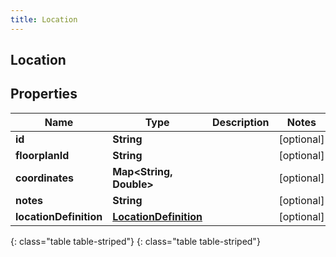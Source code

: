 ```yaml
---
title: Location
---
```

## Location


## Properties

| Name | Type | Description | Notes |
| ------------ | ------------- | ------------- | ------------- |
| **id** | **String** |  |  [optional] |
| **floorplanId** | **String** |  |  [optional] |
| **coordinates** | **Map&lt;String, Double&gt;** |  |  [optional] |
| **notes** | **String** |  |  [optional] |
| **locationDefinition** | [**LocationDefinition**](LocationDefinition.html) |  |  [optional] |
{: class="table table-striped"}
{: class="table table-striped"}


